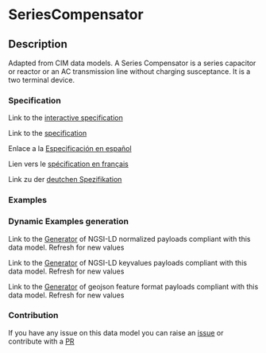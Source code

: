 # SeriesCompensator

## Description 

Adapted from CIM data models. A Series Compensator is a series capacitor or reactor or an AC transmission line without charging susceptance.  It is a two terminal device.
### Specification

Link to the [interactive specification](https://swagger.lab.fiware.org/?url=https://github.com/smart-data-models/dataModel.EnergyCIM/blob/master/SeriesCompensator/swagger.yaml)

Link to the [specification](https://github.com/smart-data-models/dataModel.EnergyCIM/blob/master/SeriesCompensator/doc/spec.md)

Enlace a la [Especificación en español](https://github.com/smart-data-models/dataModel.EnergyCIM/blob/master/SeriesCompensator/doc/spec_ES.md)

Lien vers le [spécification en français](https://github.com/smart-data-models/dataModel.EnergyCIM/blob/master/SeriesCompensator/doc/spec_FR.md)

Link zu der [deutchen Spezifikation](https://github.com/smart-data-models/dataModel.EnergyCIM/blob/master/SeriesCompensator/doc/spec_DE.md)
### Examples
### Dynamic Examples generation

Link to the [Generator](https://smartdatamodels.org/extra/ngsi-ld_generator_v0.92.php?schemaUrl=https://raw.githubusercontent.com/smart-data-models/dataModel.EnergyCIM/master/SeriesCompensator/schema.json&email=info@smartdatamodels.org) of NGSI-LD normalized payloads compliant with this data model. Refresh for new values

Link to the [Generator](https://smartdatamodels.org/extra/ngsi-ld_generator_keyvalues_v0.92.php?schemaUrl=https://raw.githubusercontent.com/smart-data-models/dataModel.EnergyCIM/master/SeriesCompensator/schema.json&email=info@smartdatamodels.org) of NGSI-LD keyvalues payloads compliant with this data model. Refresh for new values

Link to the [Generator](https://smartdatamodels.org/extra/geojson_features_generator_v1.0.php?schemaUrl=https://raw.githubusercontent.com/smart-data-models/dataModel.EnergyCIM/master/SeriesCompensator/schema.json&email=info@smartdatamodels.org) of geojson feature format payloads compliant with this data model. Refresh for new values
### Contribution

 If you have any issue on this data model you can raise an [issue](https://github.com/smart-data-models/dataModel.EnergyCIM/issues)  or contribute with a [PR](https://github.com/smart-data-models/dataModel.EnergyCIM/pulls)